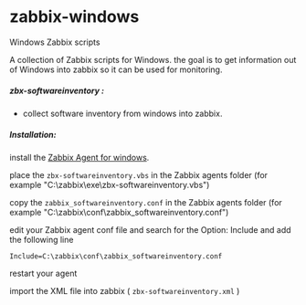 # zabbix-windows
Windows Zabbix scripts

A collection of Zabbix scripts for Windows.
the goal is to get information out of Windows into zabbix so it can be used for monitoring.


##### zbx-softwareinventory :
- collect software inventory from windows into zabbix.











##### Installation:
install the [Zabbix Agent for windows](https://www.zabbix.com/documentation/2.0/manual/appendix/install/windows_agent).

place the `zbx-softwareinventory.vbs` in the Zabbix agents folder 
(for example "C:\zabbix\exe\zbx-softwareinventory.vbs")

copy the `zabbix_softwareinventory.conf` in the Zabbix agents folder 
(for example "C:\zabbix\conf\zabbix_softwareinventory.conf")

edit your Zabbix agent conf file and search for the Option: Include
and add the following line
```
Include=C:\zabbix\conf\zabbix_softwareinventory.conf
```
restart your agent

import the XML file into zabbix ( `zbx-softwareinventory.xml` )

